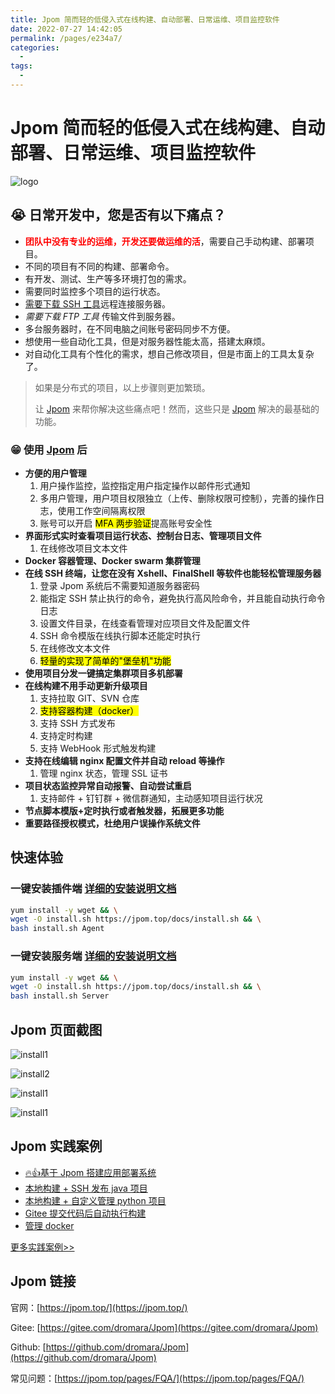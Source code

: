 ```yaml
---
title: Jpom 简而轻的低侵入式在线构建、自动部署、日常运维、项目监控软件
date: 2022-07-27 14:42:05
permalink: /pages/e234a7/
categories:
  - 
tags:
  - 
---
```

# Jpom 简而轻的低侵入式在线构建、自动部署、日常运维、项目监控软件


![logo](https://jpom.top/images/logo/jpom_logo_big.svg)

## 😭 日常开发中，您是否有以下痛点？

- <font color="red">**团队中没有专业的运维，开发还要做运维的活**</font>，需要自己手动构建、部署项目。
- 不同的项目有不同的构建、部署命令。
- 有开发、测试、生产等多环境打包的需求。
- 需要同时监控多个项目的运行状态。
- <u>需要下载 SSH 工具</u>远程连接服务器。
- *需要下载 FTP 工具* 传输文件到服务器。
- 多台服务器时，在不同电脑之间账号密码同步不方便。
- 想使用一些自动化工具，但是对服务器性能太高，搭建太麻烦。
- 对自动化工具有个性化的需求，想自己修改项目，但是市面上的工具太复杂了。

> 如果是分布式的项目，以上步骤则更加繁琐。
>
> 让 [Jpom](https://gitee.com/dromara/Jpom) 来帮你解决这些痛点吧！然而，这些只是 [Jpom](https://gitee.com/dromara/Jpom) 解决的最基础的功能。

### 😁 使用 [Jpom](https://gitee.com/dromara/Jpom) 后

- **方便的用户管理**
	1. 用户操作监控，监控指定用户指定操作以邮件形式通知
	2. 多用户管理，用户项目权限独立（上传、删除权限可控制），完善的操作日志，使用工作空间隔离权限
	3. 账号可以开启 <mark>MFA 两步验证</mark>提高账号安全性
- **界面形式实时查看项目运行状态、控制台日志、管理项目文件**
	1. 在线修改项目文本文件
- **Docker 容器管理、Docker swarm 集群管理** 
- **在线 SSH 终端，让您在没有 Xshell、FinalShell 等软件也能轻松管理服务器**
	1. 登录 Jpom 系统后不需要知道服务器密码
	2. 能指定 SSH 禁止执行的命令，避免执行高风险命令，并且能自动执行命令日志
	3. 设置文件目录，在线查看管理对应项目文件及配置文件
	4. SSH 命令模版在线执行脚本还能定时执行
	5. 在线修改文本文件
	6. <mark>轻量的实现了简单的"堡垒机"功能</mark>
- **使用项目分发一键搞定集群项目多机部署**
- **在线构建不用手动更新升级项目** 
	1. 支持拉取 GIT、SVN 仓库
	2. <mark>支持容器构建（docker）</mark>
	3. 支持 SSH 方式发布
	4. 支持定时构建
	5. 支持 WebHook 形式触发构建
- **支持在线编辑 nginx 配置文件并自动 reload 等操作** 
	1. 管理 nginx 状态，管理 SSL 证书
- **项目状态监控异常自动报警、自动尝试重启**
	1. 支持邮件 + 钉钉群 + 微信群通知，主动感知项目运行状况
- **节点脚本模版+定时执行或者触发器，拓展更多功能**
- **重要路径授权模式，杜绝用户误操作系统文件**


## 快速体验

### 一键安装插件端 [详细的安装说明文档](https://jpom.top/pages/install/)


```bash
yum install -y wget && \
wget -O install.sh https://jpom.top/docs/install.sh && \
bash install.sh Agent
```

### 一键安装服务端 [详细的安装说明文档](https://jpom.top/pages/install/)


```bash
yum install -y wget && \
wget -O install.sh https://jpom.top/docs/install.sh && \
bash install.sh Server
```

## Jpom 页面截图

![install1](https://jpom.top/images/tutorial/project_dsl_java/inits1.png)

![install2](https://jpom.top/images/tutorial/project_dsl_java/inits2.png)

![install1](https://jpom.top/images/tutorial/project_dsl_java/inita1.png)

![install1](https://jpom.top/images/tutorial/monitor-notice/img13.png)

## Jpom 实践案例

- [🔥👍基于 Jpom 搭建应用部署系统](https://jpom.top/pages/practice/simple-solution-01/)
- [本地构建 + SSH 发布 java 项目](https://jpom.top/pages/practice/build-java-ssh-release/)
- [本地构建 + 自定义管理 python 项目](https://jpom.top/pages/practice/project-dsl-python/)
- [Gitee 提交代码后自动执行构建](https://jpom.top/pages/practice/gitee-webhook-trigger-build/)
- [管理 docker](https://jpom.top/pages/practice/docker-cli/)

[更多实践案例>>](https://jpom.top/pages/practice/)

## Jpom 链接

官网：[https://jpom.top/](https://jpom.top/)

Gitee: [https://gitee.com/dromara/Jpom](https://gitee.com/dromara/Jpom)

Github: [https://github.com/dromara/Jpom](https://github.com/dromara/Jpom)

常见问题：[https://jpom.top/pages/FQA/](https://jpom.top/pages/FQA/)